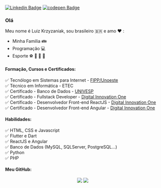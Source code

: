 [![Linkedin Badge](https://img.shields.io/badge/-LinkedIn-blue?style=flat-square&logo=Linkedin&logoColor=white&link=https://www.linkedin.com/in/luizkrzyzaniak)](https://www.linkedin.com/in/luizkrzyzaniak) [![codepen Badge](https://img.shields.io/badge/-CodePen-black?style=flat-square&logo=CodePen&logoColor=white&link=https://codepen.io/luizkrzyzaniak)](https://codepen.io/luizkrzyzaniak)


### Olá 
Meu nome é Luiz Krzyzaniak, sou brasileiro :brazil: e amo :heart: :
 - Minha Familia :family:
 - Programação :computer: 
 - Esporte :soccer: :basketball: :football: :tennis:
 
 #### Formação, Cursos e Certificados:  
  :white_check_mark: Tecnólogo em Sistemas para Internet - [FIPP/Unoeste](http://unoeste.br/fipp)   
  :white_check_mark: Técnico em Informática - ETEC  
  :white_check_mark: Certificado - Banco de Dados - [UNIVESP](http://univesp.br)  
  :white_check_mark: Certificado - Fullstack Developer - [Digital Innovation One](https://digitalinnovation.one/)  
  :white_check_mark: Certificado - Desenvolvedor Front-end ReactJS - [Digital Innovation One](https://digitalinnovation.one/)  
  :white_check_mark: Certificado - Desenvolvedor Front-end Angular - [Digital Innovation One](https://digitalinnovation.one/)  
  
  #### Habilidades:
 :white_check_mark: HTML, CSS e Javascript  
 :white_check_mark: Flutter e Dart  
 :white_check_mark: ReactJS e Angular  
 :white_check_mark: Banco de Dados (MySQL, SQLServer, PostgreSQL...)  
 :white_check_mark: Python  
 :white_check_mark: PHP  
 
 #### Meu GitHub:
 <p align="center"> 
  <img src="https://github-readme-stats.vercel.app/api?username=luizkrzyzaniak&show_icons=true&layout=compact&theme=radical" />
  <img src="https://github-readme-stats.vercel.app/api/top-langs/?username=luizkrzyzaniak&show_icons=true&layout=compact&theme=radical" />
</p>



